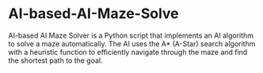 # AI-based-AI-Maze-Solve
 AI-based AI Maze Solver is a Python script that implements an AI algorithm to solve a maze automatically. The AI uses the A* (A-Star) search algorithm with a heuristic function to efficiently navigate through the maze and find the shortest path to the goal.
